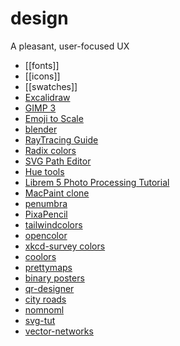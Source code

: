 # design

A pleasant, user-focused UX

- [[fonts]]
- [[icons]]
- [[swatches]]
- [Excalidraw](https://excalidraw.com/)
- [GIMP 3](https://wiki.gimp.org/wiki/Roadmap#GIMP_3.0)
- [Emoji to Scale](https://javier.xyz/emoji-to-scale/)
- [blender](https://blender.org)
- [RayTracing Guide](https://raytracing.github.io/)
- [Radix colors](https://www.radix-ui.com/colors)
- [SVG Path Editor](https://yqnn.github.io/svg-path-editor/)
- [Hue tools](http://hue.tools)
- [Librem 5 Photo Processing Tutorial](https://puri.sm/posts/librem-5-photo-processing-tutorial/)
- [MacPaint clone](https://paint.withdiagram.com/)
- [penumbra](https://github.com/nealmckee/penumbra)
- [PixaPencil](https://www.f-droid.org/en/packages/com.therealbluepandabear.pixapencil/)
- [tailwindcolors](https://tailwindcss.com/docs/customizing-colors)
- [opencolor](https://yeun.github.io/open-color/)
- [xkcd-survey colors](https://xkcd.com/color/rgb/)
- [coolors](https://coolors.co)
- [prettymaps](https://github.com/marceloprates/prettymaps)
- [binary posters](https://github.com/corkami/pics/blob/master/binary/README.md#images)
- [qr-designer](https://github.com/kochrt/qr-designer)
- [city roads](https://anvaka.github.io/city-roads/)
- [nomnoml](https://nomnoml.com/)
- [svg-tut](https://svg-tutorial.com/)
- [vector-networks](https://alexharri.com/blog/vector-networks)
